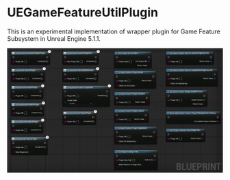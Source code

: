 # UEGameFeatureUtilPlugin

This is an experimental implementation of wrapper plugin for Game Feature Subsystem in Unreal Engine 5.1.1.

![Blueprint nodes](images/blueprint-nodes.png)
